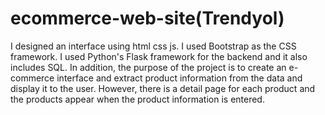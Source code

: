 # ecommerce-web-site(Trendyol)


I designed an interface using html css js. I used Bootstrap as the CSS framework. I used Python's Flask framework for the backend and it also includes SQL. In addition, the purpose of the project is to create an e-commerce interface and extract product information from the data and display it to the user. However, there is a detail page for each product and the products appear when the product information is entered.
